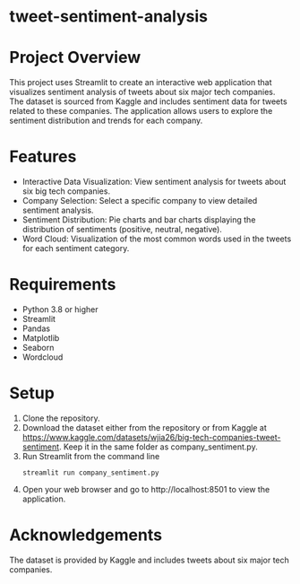 # tweet-sentiment-analysis
# Project Overview
This project uses Streamlit to create an interactive web application that visualizes sentiment analysis of tweets about six major tech companies. The dataset is sourced from Kaggle and includes sentiment data for tweets related to these companies. The application allows users to explore the sentiment distribution and trends for each company.

# Features
* Interactive Data Visualization: View sentiment analysis for tweets about six big tech companies.
* Company Selection: Select a specific company to view detailed sentiment analysis.
* Sentiment Distribution: Pie charts and bar charts displaying the distribution of sentiments (positive, neutral, negative).
* Word Cloud: Visualization of the most common words used in the tweets for each sentiment category.

# Requirements
* Python 3.8 or higher
* Streamlit
* Pandas
* Matplotlib
* Seaborn
* Wordcloud

# Setup
1. Clone the repository.
2. Download the dataset either from the repository or from Kaggle at https://www.kaggle.com/datasets/wjia26/big-tech-companies-tweet-sentiment. Keep it in the same folder as company_sentiment.py.
3. Run Streamlit from the command line
   ```
   streamlit run company_sentiment.py
   ```
4. Open your web browser and go to http://localhost:8501 to view the application.

# Acknowledgements
The dataset is provided by Kaggle and includes tweets about six major tech companies.
